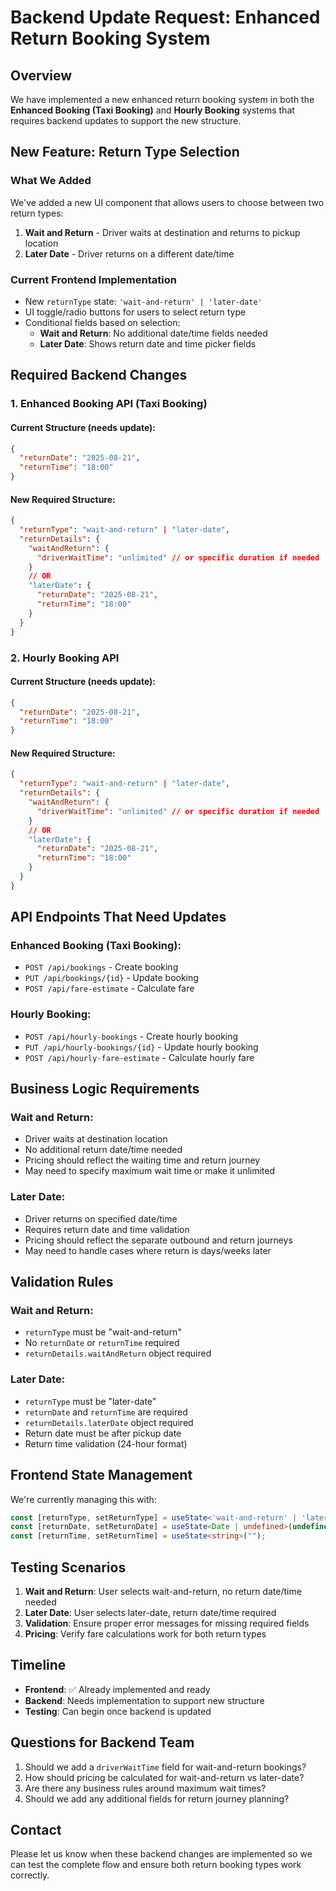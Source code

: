 # Backend Update Request: Enhanced Return Booking System

## Overview
We have implemented a new enhanced return booking system in both the **Enhanced Booking (Taxi Booking)** and **Hourly Booking** systems that requires backend updates to support the new structure.

## New Feature: Return Type Selection

### What We Added
We've added a new UI component that allows users to choose between two return types:

1. **Wait and Return** - Driver waits at destination and returns to pickup location
2. **Later Date** - Driver returns on a different date/time

### Current Frontend Implementation
- New `returnType` state: `'wait-and-return' | 'later-date'`
- UI toggle/radio buttons for users to select return type
- Conditional fields based on selection:
  - **Wait and Return**: No additional date/time fields needed
  - **Later Date**: Shows return date and time picker fields

## Required Backend Changes

### 1. Enhanced Booking API (Taxi Booking)

#### Current Structure (needs update):
```json
{
  "returnDate": "2025-08-21",
  "returnTime": "18:00"
}
```

#### New Required Structure:
```json
{
  "returnType": "wait-and-return" | "later-date",
  "returnDetails": {
    "waitAndReturn": {
      "driverWaitTime": "unlimited" // or specific duration if needed
    }
    // OR
    "laterDate": {
      "returnDate": "2025-08-21",
      "returnTime": "18:00"
    }
  }
}
```

### 2. Hourly Booking API

#### Current Structure (needs update):
```json
{
  "returnDate": "2025-08-21",
  "returnTime": "18:00"
}
```

#### New Required Structure:
```json
{
  "returnType": "wait-and-return" | "later-date",
  "returnDetails": {
    "waitAndReturn": {
      "driverWaitTime": "unlimited" // or specific duration if needed
    }
    // OR
    "laterDate": {
      "returnDate": "2025-08-21",
      "returnTime": "18:00"
    }
  }
}
```

## API Endpoints That Need Updates

### Enhanced Booking (Taxi Booking):
- `POST /api/bookings` - Create booking
- `PUT /api/bookings/{id}` - Update booking
- `POST /api/fare-estimate` - Calculate fare

### Hourly Booking:
- `POST /api/hourly-bookings` - Create hourly booking
- `PUT /api/hourly-bookings/{id}` - Update hourly booking
- `POST /api/hourly-fare-estimate` - Calculate hourly fare

## Business Logic Requirements

### Wait and Return:
- Driver waits at destination location
- No additional return date/time needed
- Pricing should reflect the waiting time and return journey
- May need to specify maximum wait time or make it unlimited

### Later Date:
- Driver returns on specified date/time
- Requires return date and time validation
- Pricing should reflect the separate outbound and return journeys
- May need to handle cases where return is days/weeks later

## Validation Rules

### Wait and Return:
- `returnType` must be "wait-and-return"
- No `returnDate` or `returnTime` required
- `returnDetails.waitAndReturn` object required

### Later Date:
- `returnType` must be "later-date"
- `returnDate` and `returnTime` are required
- `returnDetails.laterDate` object required
- Return date must be after pickup date
- Return time validation (24-hour format)

## Frontend State Management

We're currently managing this with:
```typescript
const [returnType, setReturnType] = useState<'wait-and-return' | 'later-date'>('wait-and-return');
const [returnDate, setReturnDate] = useState<Date | undefined>(undefined);
const [returnTime, setReturnTime] = useState<string>("");
```

## Testing Scenarios

1. **Wait and Return**: User selects wait-and-return, no return date/time needed
2. **Later Date**: User selects later-date, return date/time required
3. **Validation**: Ensure proper error messages for missing required fields
4. **Pricing**: Verify fare calculations work for both return types

## Timeline
- **Frontend**: ✅ Already implemented and ready
- **Backend**: Needs implementation to support new structure
- **Testing**: Can begin once backend is updated

## Questions for Backend Team

1. Should we add a `driverWaitTime` field for wait-and-return bookings?
2. How should pricing be calculated for wait-and-return vs later-date?
3. Are there any business rules around maximum wait times?
4. Should we add any additional fields for return journey planning?

## Contact
Please let us know when these backend changes are implemented so we can test the complete flow and ensure both return booking types work correctly.